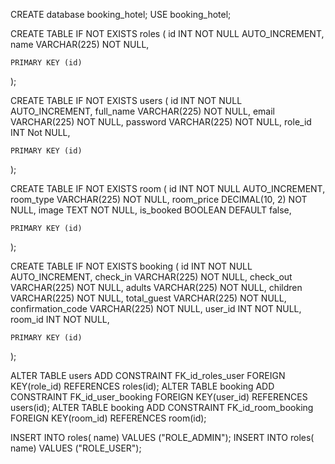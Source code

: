 CREATE database booking_hotel;
USE booking_hotel;

CREATE TABLE IF NOT EXISTS roles (
    id INT NOT NULL AUTO_INCREMENT,
    name VARCHAR(225) NOT NULL,
   
    PRIMARY KEY (id)
);

CREATE TABLE IF NOT EXISTS users (
    id INT NOT NULL AUTO_INCREMENT,
    full_name VARCHAR(225) NOT NULL,
    email VARCHAR(225) NOT NULL,
    password VARCHAR(225) NOT NULL,
    role_id INT Not NULL,
   
    PRIMARY KEY (id)
);

CREATE TABLE IF NOT EXISTS room (
    id INT NOT NULL AUTO_INCREMENT,
    room_type VARCHAR(225) NOT NULL,
    room_price DECIMAL(10, 2) NOT NULL,
    image TEXT NOT NULL,
    is_booked BOOLEAN DEFAULT false,
   
    PRIMARY KEY (id)
);

CREATE TABLE IF NOT EXISTS booking (
    id INT NOT NULL AUTO_INCREMENT,
    check_in VARCHAR(225) NOT NULL,
    check_out VARCHAR(225) NOT NULL,
    adults VARCHAR(225) NOT NULL,
    children VARCHAR(225) NOT NULL,
    total_guest VARCHAR(225) NOT NULL,
    confirmation_code VARCHAR(225) NOT NULL,
    user_id INT NOT NULL,
    room_id INT NOT NULL,
   
    PRIMARY KEY (id)
);

ALTER TABLE users ADD CONSTRAINT FK_id_roles_user FOREIGN KEY(role_id) REFERENCES roles(id);
ALTER TABLE booking ADD CONSTRAINT FK_id_user_booking FOREIGN KEY(user_id) REFERENCES users(id);
ALTER TABLE booking ADD CONSTRAINT FK_id_room_booking FOREIGN KEY(room_id) REFERENCES room(id);


INSERT INTO roles( name) VALUES ("ROLE_ADMIN");
INSERT INTO roles( name) VALUES ("ROLE_USER");
